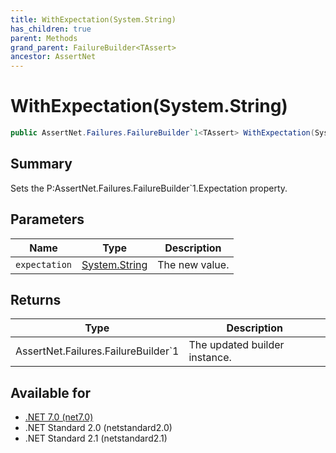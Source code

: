 ```yaml
---
title: WithExpectation(System.String)
has_children: true
parent: Methods
grand_parent: FailureBuilder<TAssert>
ancestor: AssertNet
---
```

# WithExpectation(System.String)

```csharp
public AssertNet.Failures.FailureBuilder`1<TAssert> WithExpectation(System.String expectation);
```

## Summary
Sets the P:AssertNet.Failures.FailureBuilder`1.Expectation property.

## Parameters
|Name|Type|Description|
|-|-|-|
|`expectation`|[System.String](https://learn.microsoft.com/en-us/dotnet/api/system.string)|The new value.|

## Returns
|Type|Description|
|-|-|
|AssertNet.Failures.FailureBuilder`1<TAssert>|The updated builder instance.|

## Available for
- [.NET 7.0 (net7.0)](https://versionsof.net/core/7.0/)
- .NET Standard 2.0 (netstandard2.0)
- .NET Standard 2.1 (netstandard2.1)

